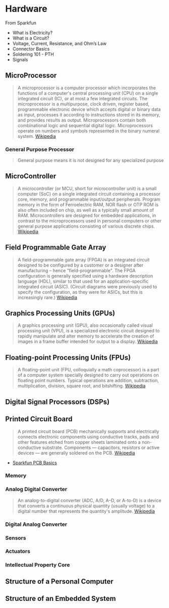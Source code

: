 # Hardware

From Sparkfun

- What is Electricity?
- What is a Circuit?
- Voltage, Current, Resistance, and Ohm’s Law
- Connector Basics
- Soldering 101 - PTH
- Signals

## MicroProcessor

> A microprocessor is a computer processor which incorporates the functions of a computer's central processing unit (CPU) on a single integrated circuit (IC), or at most a few integrated circuits. The microprocessor is a multipurpose, clock driven, register based, programmable electronic device which accepts digital or binary data as input, processes it according to instructions stored in its memory, and provides results as output. Microprocessors contain both combinational logic and sequential digital logic. Microprocessors operate on numbers and symbols represented in the binary numeral system. [Wikipedia](https://en.wikipedia.org/wiki/Microprocessor)

### General Purpose Processor

> General purpose means it is not designed for any specialized purpose

## MicroController

> A microcontroller (or MCU, short for microcontroller unit) is a small computer (SoC) on a single integrated circuit containing a processor core, memory, and programmable input/output peripherals. Program memory in the form of Ferroelectric RAM, NOR flash or OTP ROM is also often included on chip, as well as a typically small amount of RAM. Microcontrollers are designed for embedded applications, in contrast to the microprocessors used in personal computers or other general purpose applications consisting of various discrete chips. [Wikipedia](https://en.wikipedia.org/wiki/Microcontroller)

## Field Programmable Gate Array

> A field-programmable gate array (FPGA) is an integrated circuit designed to be configured by a customer or a designer after manufacturing – hence "field-programmable". The FPGA configuration is generally specified using a hardware description language (HDL), similar to that used for an application-specific integrated circuit (ASIC). (Circuit diagrams were previously used to specify the configuration, as they were for ASICs, but this is increasingly rare.) [Wikipedia](https://en.wikipedia.org/wiki/Field-programmable_gate_array)

## Graphics Processing Units (GPUs)

> A graphics processing unit (GPU), also occasionally called visual processing unit (VPU), is a specialized electronic circuit designed to rapidly manipulate and alter memory to accelerate the creation of images in a frame buffer intended for output to a display. [Wikipedia](https://en.wikipedia.org/wiki/Graphics_processing_unit)

## Floating-point Processing Units (FPUs)

> A floating-point unit (FPU, colloquially a math coprocessor) is a part of a computer system specially designed to carry out operations on floating point numbers. Typical operations are addition, subtraction, multiplication, division, square root, and bitshifting. [Wikipedia](https://en.wikipedia.org/wiki/Floating-point_unit)

## Digital Signal Processors (DSPs)


## Printed Circuit Board

> A printed circuit board (PCB) mechanically supports and electrically connects electronic components using conductive tracks, pads and other features etched from copper sheets laminated onto a non-conductive substrate. Components — capacitors, resistors or active devices — are generally soldered on the PCB. [Wikipedia](https://en.wikipedia.org/wiki/Printed_circuit_board)

- [Sparkfun PCB Basics](https://learn.sparkfun.com/tutorials/pcb-basics)

### Memory

### Analog Digital Converter

>  An analog-to-digital converter (ADC, A/D, A–D, or A-to-D) is a device that converts a continuous physical quantity (usually voltage) to a digital number that represents the quantity's amplitude. [Wikipedia](https://en.wikipedia.org/wiki/Analog-to-digital_converter)

### Digital Analog Converter

### Sensors

### Actuators

### Intellectual Property Core



## Structure of a Personal Computer

## Structure of an Embedded System


